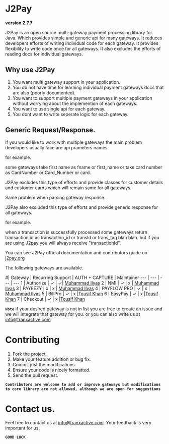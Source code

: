 # J2Pay

**version 2.7.7**

J2Pay is an open source multi-gateway payment processing library for Java. Which provides simple and generic api for many gateways. It reduces developers efforts of writing individual code for each gateway. It provides flexibility to write code once for all gateways. It also excludes the efforts of reading docs for individual gateways.

## Why use J2Pay

1. You want multi gateway support in your application.
2. You do not have time for learning individual payment gateways docs that are also (poorly documented).
3. You want to support multiple payment gateways in your application without worrying about the implemention of each gateways.
4. You want to use single api for each gateway.
5. You dont want to write seperate logic for each gateway.

## Generic Request/Response.

If you would like to work with multiple gateways the main problem developers usually face are api prameters names.

for example.

some gateways 
take first name as fname or first_name or
take card number as CardNumber or Card_Number or card.

J2Pay excludes this type of efforts and provide classes for customer details and customer cards which will remain same for all gateways. 

Same problem when parsing gateway response.

J2Pay also excluded this type of efforts and provide generic response for all gateways.

for example.

when a transaction is successfully processed some gateways return transaction id as transaction_id or transId or trans_tag blah blah.
but if you are using J2pay you will always receive "transactionId".

You can see J2Pay official documentation and contributors guide on [j2pay.org](http://j2pay.org/)

The following gateways are available.

#| Gateway | Recurring Support | AUTH + CAPTURE | Maintainer
--- | --- | --- | ---
1 | Authorize | ✓ | ✓| [Muhammad Ilyas](https://www.linkedin.com/in/muhammad-ilyas-a4ab7839/)
2 | NMI | ✓ | x | [Muhammad Ilyas](https://www.linkedin.com/in/muhammad-ilyas-a4ab7839/)
3 | PAYEEZY | x | x | [Muhammad Ilyas](https://www.linkedin.com/in/muhammad-ilyas-a4ab7839/)
4 | PAYFLOW PRO | ✓ | x | [Muhammad Ilyas](https://www.linkedin.com/in/muhammad-ilyas-a4ab7839/)
5 | BillPro | ✓ | x |[Tousif Khan](https://www.linkedin.com/in/tousifhasanzai/)
6 | EasyPay | ✓ | x |[Tousif Khan](https://www.linkedin.com/in/tousifhasanzai/)
7 | Checkout | ✓ | x |[Tousif Khan](https://www.linkedin.com/in/tousifhasanzai/)

**`Note`** if your desired gateway is not in list you are free to create an issue and we will integrate that gateway for you. or you can also write us at info@tranxactive.com

# Contributing

1. Fork the project.
2. Make your feature addition or bug fix.
3. Commit just the modifications.
4. Ensure your code is nicely formatted.
5. Send the pull request.

**`Contributors are welcome to add or improve gateways but modifications to core library are not allowed, although we are open for suggestions`**

# Contact us.

Feel free to contact us at info@tranxactive.com.
Your feedback is very important for us.

**`GOOD LUCK`**
